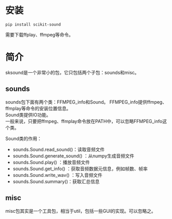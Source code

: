 # 安装
```
pip install scikit-sound
```
需要下载ffplay、ffmpeg等命令。  
# 简介
sksound是一个非常小的包，它只包括两个子包：sounds和misc。

## sounds
sounds包下面有两个类：FFMPEG_info和Sound。
FFMPEG_info提供ffmpeg、ffmplay等命令的安装位置信息。  
Sound类提供IO功能。  
一般来说，只要把ffmpeg、ffmplay命令放在PATH中，可以忽略FFMPEG_info这个类。  

Sound类的作用：
* sounds.Sound.read_sound()：读取音频文件
* sounds.Sound.generate_sound() ：从numpy生成音频文件
* sounds.Sound.play() ：播放音频文件
* sounds.Sound.get_info() ：获取音频数据元信息，例如帧数、帧率
* sounds.Sound.write_wav() ：写入音频文件
* sounds.Sound.summary()：获取汇总信息

## misc
misc包其实是一个工具包，相当于util，包括一些GUI的实现。可以忽略之。   